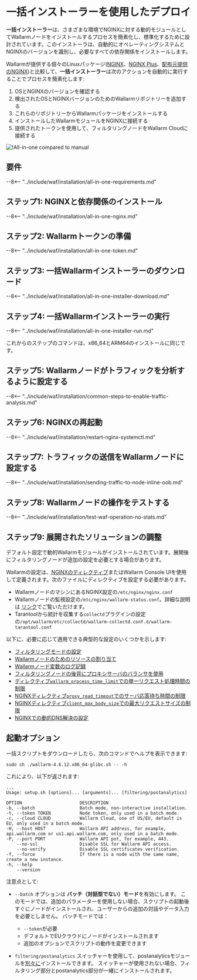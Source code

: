 [img-wl-console-users]:             ../../images/check-user-no-2fa.png
[wallarm-status-instr]:             ../../admin-en/configure-statistics-service.md
[memory-instr]:                     ../../admin-en/configuration-guides/allocate-resources-for-node.md
[waf-directives-instr]:             ../../admin-en/configure-parameters-en.md
[ptrav-attack-docs]:                ../../attacks-vulns-list.md#path-traversal
[attacks-in-ui-image]:           ../../images/admin-guides/test-attacks-quickstart.png
[waf-mode-instr]:                   ../../admin-en/configure-wallarm-mode.md
[logging-instr]:                    ../../admin-en/configure-logging.md
[proxy-balancer-instr]:             ../../admin-en/using-proxy-or-balancer-en.md
[process-time-limit-instr]:         ../../admin-en/configure-parameters-en.md#wallarm_process_time_limit
[configure-proxy-balancer-instr]:   ../../admin-en/configuration-guides/access-to-wallarm-api-via-proxy.md
[update-instr]:                     ../../updating-migrating/nginx-modules.md
[install-postanalytics-docs]:        ../../../admin-en/installation-postanalytics-en/
[dynamic-dns-resolution-nginx]:     ../../admin-en/configure-dynamic-dns-resolution-nginx.md
[waf-mode-recommendations]:          ../../about-wallarm/deployment-best-practices.md#follow-recommended-onboarding-steps
[ip-lists-docs]:                    ../../user-guides/ip-lists/overview.md
[versioning-policy]:                ../../updating-migrating/versioning-policy.md#version-list
[install-postanalytics-instr]:      ../../admin-en/installation-postanalytics-en.md
[waf-installation-instr-latest]:     /installation/nginx/dynamic-module/
[img-node-with-several-instances]:  ../../images/user-guides/nodes/wallarm-node-with-two-instances.png
[img-create-wallarm-node]:      ../../images/user-guides/nodes/create-cloud-node.png
[nginx-custom]:                 ../../faq/nginx-compatibility.md#is-wallarm-filtering-node-compatible-with-the-custom-build-of-nginx
[node-token]:                       ../../quickstart.md#deploy-the-wallarm-filtering-node
[api-token]:                        ../../user-guides/settings/api-tokens.md
[platform]:                         ../../admin-en/supported-platforms.md
[inline-docs]:                      ../inline/overview.md
[oob-docs]:                         ../oob/overview.md
[oob-advantages-limitations]:       ../oob/overview.md#advantages-and-limitations
[web-server-mirroring-examples]:    ../oob/web-server-mirroring/overview.md#examples-of-web-server-configuration-for-traffic-mirroring
[img-grouped-nodes]:                ../../images/user-guides/nodes/grouped-nodes.png
[wallarm-token-types]:              ../../user-guides/nodes/nodes.md#api-and-node-tokens-for-node-creation
[ip-lists-docs]:                    ../../user-guides/ip-lists/overview.md

# 一括インストーラーを使用したデプロイ

**一括インストーラー**は、さまざまな環境でNGINXに対する動的モジュールとしてWallarmノードをインストールするプロセスを簡素化し、標準化するために設計されています。このインストーラは、自動的にオペレーティングシステムとNGINXのバージョンを識別し、必要なすべての依存関係をインストールします。

Wallarmが提供する個々のLinuxパッケージ([NGINX](dynamic-module.md)、[NGINX Plus](../nginx-plus.md)、[配布元提供のNGINX](dynamic-module-from-distr.md))と比較して、**一括インストーラー**は次のアクションを自動的に実行することでプロセスを簡素化します:

1. OSとNGINXのバージョンを確認する
1. 検出されたOSとNGINXバージョンのためのWallarmリポジトリーを追加する
1. これらのリポジトリーからWallarmパッケージをインストールする
1. インストールしたWallarmモジュールをNGINXに接続する
1. 提供されたトークンを使用して、フィルタリングノードをWallarm Cloudに接続する

![!All-in-one compared to manual](../../images/installation-nginx-overview/manual-vs-all-in-one.png)

## 要件

--8<-- "../include/waf/installation/all-in-one-requirements.md"

## ステップ1: NGINXと依存関係のインストール

--8<-- "../include/waf/installation/all-in-one-nginx.md"

## ステップ2: Wallarmトークンの準備

--8<-- "../include/waf/installation/all-in-one-token.md"

## ステップ3: 一括Wallarmインストーラーのダウンロード

--8<-- "../include/waf/installation/all-in-one-installer-download.md"

## ステップ4: 一括Wallarmインストーラーの実行

--8<-- "../include/waf/installation/all-in-one-installer-run.md"

これからのステップのコマンドは、x86_64とARM64のインストールに同じです。

## ステップ5: Wallarmノードがトラフィックを分析するように設定する

--8<-- "../include/waf/installation/common-steps-to-enable-traffic-analysis.md"

## ステップ6: NGINXの再起動

--8<-- "../include/waf/installation/restart-nginx-systemctl.md"

## ステップ7: トラフィックの送信をWallarmノードに設定する

--8<-- "../include/waf/installation/sending-traffic-to-node-inline-oob.md"

## ステップ8: Wallarmノードの操作をテストする

--8<-- "../include/waf/installation/test-waf-operation-no-stats.md"

## ステップ9: 展開されたソリューションの調整

デフォルト設定で動的Wallarmモジュールがインストールされています。展開後にフィルタリングノードが追加の設定を必要とする場合があります。

Wallarmの設定は、[NGINXのディレクティブ](../../admin-en/configure-parameters-en.md)またはWallarm Console UIを使用して定義されます。次のファイルにディレクティブを設定する必要があります。

* WallarmノードのマシンにあるNGINX設定の`/etc/nginx/nginx.conf`
* Wallarmノードの監視設定の`/etc/nginx/wallarm-status.conf`。詳細な説明は [リンク][wallarm-status-instr]でご覧いただけます。
* Tarantoolから統計を収集する`collectd`プラグインの設定の`/opt/wallarm/etc/collectd/wallarm-collectd.conf.d/wallarm-tarantool.conf`

以下に、必要に応じて適用できる典型的な設定のいくつかを示します:

* [フィルタリングモードの設定][waf-mode-instr]
* [Wallarmノードのためのリソースの割り当て][memory-instr]
* [Wallarmノード変数のログ記録][logging-instr]
* [フィルタリングノードの後背にプロキシサーバのバランサを使用][proxy-balancer-instr]
* [ディレクティブ`wallarm_process_time_limit`での単一リクエスト処理時間の制限][process-time-limit-instr]
* [NGINXディレクティブ`proxy_read_timeout`でのサーバ応答待ち時間の制限](https://nginx.org/en/docs/http/ngx_http_proxy_module.html#proxy_read_timeout)
* [NGINXディレクティブ`client_max_body_size`での最大リクエストサイズの制限](https://nginx.org/en/docs/http/ngx_http_core_module.html#client_max_body_size)
* [NGINXでの動的DNS解決の設定][dynamic-dns-resolution-nginx]

## 起動オプション

一括スクリプトをダウンロードしたら、次のコマンドでヘルプを表示できます:

```
sudo sh ./wallarm-4.6.12.x86_64-glibc.sh -- -h
```

これにより、以下が返されます:

```
...
Usage: setup.sh [options]... [arguments]... [filtering/postanalytics]

OPTION                      DESCRIPTION
-b, --batch                 Batch mode, non-interactive installation.
-t, --token TOKEN           Node token, only used in a batch mode.
-c, --cloud CLOUD           Wallarm Cloud, one of US/EU, default is EU, only used in a batch mode.
-H, --host HOST             Wallarm API address, for example, api.wallarm.com or us1.api.wallarm.com, only used in a batch mode.
-P, --port PORT             Wallarm API pot, for example, 443.
    --no-ssl                Disable SSL for Wallarm API access.
    --no-verify             Disable SSL certificates verification.
-f, --force                 If there is a node with the same name, create a new instance.
-h, --help
    --version
```

注意点として: 

* `--batch` オプションは **バッチ（対話型でない）モード**を有効にします。 このモードでは、追加のパラメーターを使用しない場合、スクリプトの起動後すぐにノードがインストールされ、ユーザーからの追加の対話やデータ入力を必要としません。 バッチモードでは：
 
    * `--token`が必要
    * デフォルトでEUクラウドにノードがインストールされます
    * 追加のオプションでスクリプトの動作を変更できます

* `filtering/postanalytics` スイッチャーを使用して、postanalyticsモジュールを[別々に](../../admin-en/installation-postanalytics-en.md#postanalytics-module-installation-via-all-in-one-installation-script)インストールできます。 スイッチャーが使用されない場合、フィルタリング部分とpostanalytics部分が一緒にインストールされます。